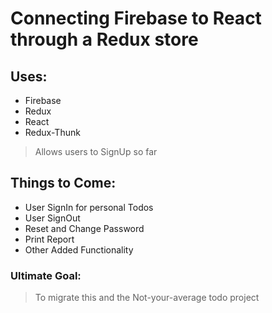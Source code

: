 # Connecting Firebase to React through a Redux store

## Uses: 
- Firebase
- Redux
- React
- Redux-Thunk

> Allows users to SignUp so far

## Things to Come: 
- User SignIn for personal Todos
- User SignOut
- Reset and Change Password
- Print Report
- Other Added Functionality

### Ultimate Goal: 

> To migrate this and the Not-your-average todo project   
